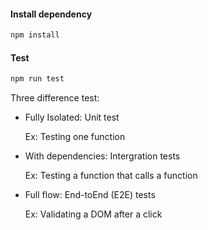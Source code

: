 #### Install dependency

```sh
npm install
```

#### Test

```sh
npm run test
```

Three difference test:

- Fully Isolated: Unit test

	Ex: Testing one function

- With dependencies: Intergration tests

	Ex: Testing a function that calls a function

- Full flow: End-toEnd (E2E) tests

	Ex: Validating a DOM after a click
